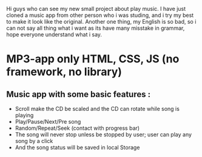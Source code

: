 Hi guys who can see my new small project about play music. I have just cloned a music app from other person who i was studing, and i try my best to make it look like the original. Another one thing, my English is so bad, so i can not say all thing what i want as its have many misstake in grammar, hope everyone understand what i say. 
# MP3-app only HTML, CSS, JS (no framework, no library)
## Music app with some basic features :
- Scroll make the CD be scaled and the CD can rotate while song is playing
- Play/Pause/Next/Pre song
- Random/Repeat/Seek (contact with progress bar)
- The song will never stop unless be stopped by user; user can play any song by a click
- And the song status will be saved in local Storage
